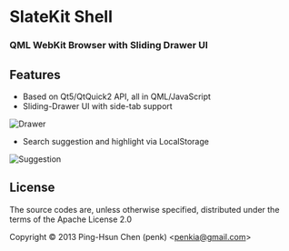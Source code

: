 # SlateKit Shell
### QML WebKit Browser with Sliding Drawer UI 

## Features 

- Based on Qt5/QtQuick2 API, all in QML/JavaScript
- Sliding-Drawer UI with side-tab support 

![Drawer](https://raw.github.com/penk/SlateKit/master/Shell/screenshots/drawer.png)

- Search suggestion and highlight via LocalStorage 

![Suggestion](https://raw.github.com/penk/SlateKit/master/Shell/screenshots/suggestion.png)

## License 

The source codes are, unless otherwise specified, distributed under the terms of the Apache License 2.0

Copyright © 2013 Ping-Hsun Chen (penk) <[penkia@gmail.com](mailto:penkia@gmail.com)>
